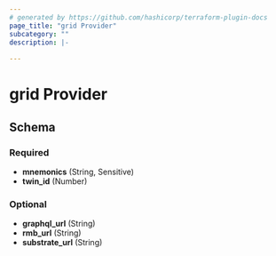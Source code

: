 ```yaml
---
# generated by https://github.com/hashicorp/terraform-plugin-docs
page_title: "grid Provider"
subcategory: ""
description: |-
  
---
```


# grid Provider





<!-- schema generated by tfplugindocs -->
## Schema

### Required

- **mnemonics** (String, Sensitive)
- **twin_id** (Number)

### Optional

- **graphql_url** (String)
- **rmb_url** (String)
- **substrate_url** (String)
